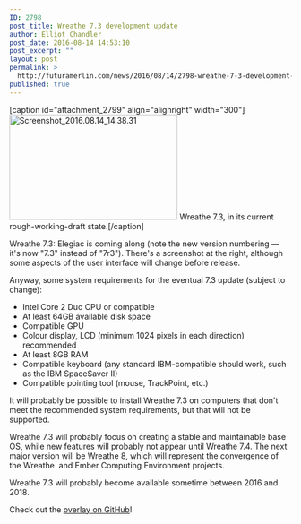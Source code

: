 ```yaml
---
ID: 2798
post_title: Wreathe 7.3 development update
author: Elliot Chandler
post_date: 2016-08-14 14:53:10
post_excerpt: ""
layout: post
permalink: >
  http://futuramerlin.com/news/2016/08/14/2798-wreathe-7-3-development-update/
published: true
---
```

[caption id="attachment_2799" align="alignright" width="300"]<a href="http://futuramerlin.com/c/wp-content/uploads/2016/08/Screenshot_2016.08.14_14.38.31.png"><img class="wp-image-2799 size-medium" src="http://futuramerlin.com/c/wp-content/uploads/2016/08/Screenshot_2016.08.14_14.38.31-300x188.png" alt="Screenshot_2016.08.14_14.38.31" width="300" height="188" /></a> Wreathe 7.3, in its current rough-working-draft state.[/caption]

Wreathe 7.3: Elegiac is coming along (note the new version numbering — it's now "7.3" instead of "7r3"). There's a screenshot at the right, although some aspects of the user interface will change before release.

Anyway, some system requirements for the eventual 7.3 update (subject to change):
<ul>
 	<li>Intel Core 2 Duo CPU or compatible</li>
 	<li>At least 64GB available disk space</li>
 	<li>Compatible GPU</li>
 	<li>Colour display, LCD (minimum 1024 pixels in each direction) recommended</li>
 	<li>At least 8GB RAM</li>
 	<li>Compatible keyboard (any standard IBM-compatible should work, such as the IBM SpaceSaver II)</li>
 	<li>Compatible pointing tool (mouse, TrackPoint, etc.)</li>
</ul>
It will probably be possible to install Wreathe 7.3 on computers that don't meet the recommended system requirements, but that will not be supported.

Wreathe 7.3 will probably focus on creating a stable and maintainable base OS, while new features will probably not appear until Wreathe 7.4. The next major version will be Wreathe 8, which will represent the convergence of the Wreathe  and Ember Computing Environment projects.

Wreathe 7.3 will probably become available sometime between 2016 and 2018.

Check out the <a href="https://github.com/ethus3h/wreathe-overlay">overlay on GitHub</a>!